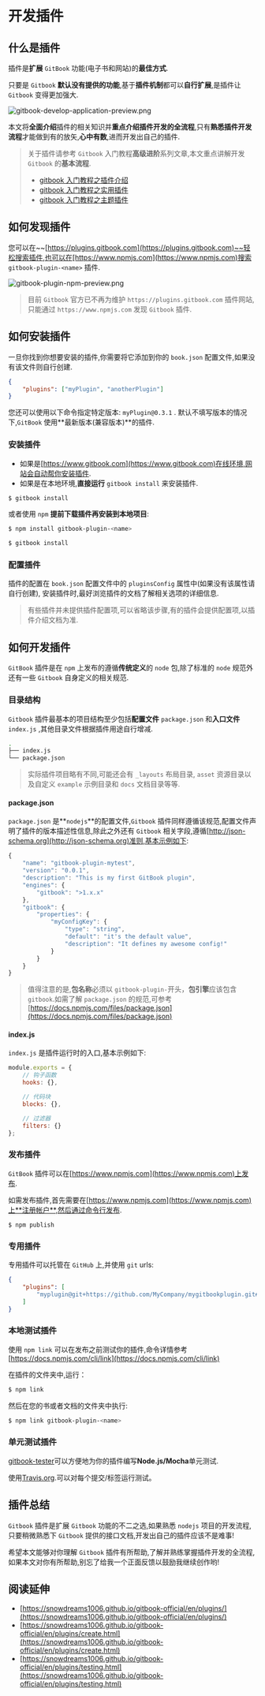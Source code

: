 # 开发插件

## 什么是插件

插件是**扩展** `GitBook` 功能(电子书和网站)的**最佳方式**.

只要是 `Gitbook` **默认没有提供的功能**,基于**插件机制**都可以**自行扩展**,是插件让 `Gitbook` 变得更加强大.

![gitbook-develop-application-preview.png](./images/gitbook-develop-application-preview.png)

本文将**全面介绍**插件的相关知识并**重点介绍插件开发的全流程**,只有**熟悉插件开发流程**才能做到有的放矢,**心中有数**,进而开发出自己的插件.

> 关于插件请参考 `Gitbook` 入门教程**高级进阶**系列文章,本文重点讲解开发 `Gitbook` 的**基本流程**.
>
> - [gitbook 入门教程之插件介绍](https://mp.weixin.qq.com/s/mJEENlUdu_gIdQRYOS56dQ)
> - [gitbook 入门教程之实用插件](https://mp.weixin.qq.com/s/B7p0KYiKzs5CHywUmb3_NQ)
> - [gitbook 入门教程之主题插件](https://mp.weixin.qq.com/s/Q-S_3A5NvUMzGEk7HT9p_w)

## 如何发现插件

您可以在~~[https://plugins.gitbook.com](https://plugins.gitbook.com)~~轻松搜索插件,也可以在[https://www.npmjs.com](https://www.npmjs.com)搜索 `gitbook-plugin-<name>` 插件.

![gitbook-plugin-npm-preview.png](./images/gitbook-plugin-npm-preview.png)

> 目前 `Gitbook` 官方已不再为维护 `https://plugins.gitbook.com` 插件网站,只能通过 `https://www.npmjs.com` 发现 `Gitbook` 插件.

## 如何安装插件

一旦你找到你想要安装的插件,你需要将它添加到你的 `book.json` 配置文件,如果没有该文件则自行创建.

```json
{
    "plugins": ["myPlugin", "anotherPlugin"]
}
```

您还可以使用以下命令指定特定版本: `myPlugin@0.3.1` .
默认不填写版本的情况下,`GitBook` 使用**最新版本(兼容版本)**的插件.

### 安装插件

- 如果是[https://www.gitbook.com](https://www.gitbook.com)在线环境,网站会自动帮你安装插件.
- 如果是在本地环境,**直接运行** `gitbook install` 来安装插件.

```bash
$ gitbook install
```

或者使用 `npm` **提前下载插件再安装到本地项目**:

```bash
$ npm install gitbook-plugin-<name>

$ gitbook install
```

### 配置插件

插件的配置在 `book.json`  配置文件中的 `pluginsConfig` 属性中(如果没有该属性请自行创建),
安装插件时,最好浏览插件的文档了解相关选项的详细信息.

> 有些插件并未提供插件配置项,可以省略该步骤,有的插件会提供配置项,以插件介绍文档为准.

## 如何开发插件

`GitBook` 插件是在 `npm` 上发布的遵循**传统定义**的 `node` 包,除了标准的 `node` 规范外还有一些 `Gitbook` 自身定义的相关规范.

### 目录结构

`Gitbook` 插件最基本的项目结构至少包括**配置文件** `package.json` 和**入口文件** `index.js` ,其他目录文件根据插件用途自行增减.

```bash
.
├── index.js
└── package.json
```

> 实际插件项目略有不同,可能还会有 `_layouts` 布局目录, `asset` 资源目录以及自定义 `example` 示例目录和 `docs` 文档目录等等.

#### package.json

`package.json` 是**`nodejs`**的配置文件,`Gitbook` 插件同样遵循该规范,配置文件声明了插件的版本描述性信息,除此之外还有 `Gitbook` 相关字段,遵循[http://json-schema.org](http://json-schema.org)准则,基本示例如下:

```js
{
    "name": "gitbook-plugin-mytest",
    "version": "0.0.1",
    "description": "This is my first GitBook plugin",
    "engines": {
        "gitbook": ">1.x.x"
    },
    "gitbook": {
        "properties": {
            "myConfigKey": {
                "type": "string",
                "default": "it's the default value",
                "description": "It defines my awesome config!"
            }
        }
    }
}
```

> 值得注意的是,**包名称**必须以 `gitbook-plugin-`开头，**包引擎**应该包含`gitbook`.如需了解 `package.json` 的规范,可参考[https://docs.npmjs.com/files/package.json](https://docs.npmjs.com/files/package.json)

#### index.js

`index.js` 是插件运行时的入口,基本示例如下:

```js
module.exports = {
    // 钩子函数
    hooks: {},

    // 代码块
    blocks: {},

    // 过滤器
    filters: {}
};
```

### 发布插件

`GitBook` 插件可以在[https://www.npmjs.com](https://www.npmjs.com)上发布.

如需发布插件,首先需要在[https://www.npmjs.com](https://www.npmjs.com)上**注册帐户**,然后通过命令行发布.

```
$ npm publish
```

### 专用插件

专用插件可以托管在 `GitHub` 上,并使用 `git` urls:

```json
{
    "plugins": [
        "myplugin@git+https://github.com/MyCompany/mygitbookplugin.git#1.0.0"
    ]
}
```

### 本地测试插件

使用 `npm link` 可以在发布之前测试你的插件,命令详情参考[https://docs.npmjs.com/cli/link](https://docs.npmjs.com/cli/link)

在插件的文件夹中,运行：

```bash
$ npm link
```

然后在您的书或者文档的文件夹中执行:

```bash
$ npm link gitbook-plugin-<name>
```

### 单元测试插件

[gitbook-tester](https://github.com/todvora/gitbook-tester)可以方便地为你的插件编写**Node.js/Mocha**单元测试.

使用[Travis.org](https://travis.org).可以对每个提交/标签运行测试。

## 插件总结

`Gitbook` 插件是扩展 `Gitbook` 功能的不二之选,如果熟悉 `nodejs` 项目的开发流程,只要稍微熟悉下 `Gitbook` 提供的接口文档,开发出自己的插件应该不是难事!

希望本文能够对你理解 `Gitbook` 插件有所帮助,了解并熟练掌握插件开发的全流程,如果本文对你有所帮助,别忘了给我一个正面反馈以鼓励我继续创作哟!

## 阅读延伸

- [https://snowdreams1006.github.io/gitbook-official/en/plugins/](https://snowdreams1006.github.io/gitbook-official/en/plugins/)
- [https://snowdreams1006.github.io/gitbook-official/en/plugins/create.html](https://snowdreams1006.github.io/gitbook-official/en/plugins/create.html)
- [https://snowdreams1006.github.io/gitbook-official/en/plugins/testing.html](https://snowdreams1006.github.io/gitbook-official/en/plugins/testing.html)